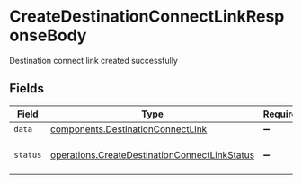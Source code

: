 # CreateDestinationConnectLinkResponseBody

Destination connect link created successfully


## Fields

| Field                                                                                                          | Type                                                                                                           | Required                                                                                                       | Description                                                                                                    | Example                                                                                                        |
| -------------------------------------------------------------------------------------------------------------- | -------------------------------------------------------------------------------------------------------------- | -------------------------------------------------------------------------------------------------------------- | -------------------------------------------------------------------------------------------------------------- | -------------------------------------------------------------------------------------------------------------- |
| `data`                                                                                                         | [components.DestinationConnectLink](../../models/shared/destinationconnectlink.md)                             | :heavy_minus_sign:                                                                                             | N/A                                                                                                            |                                                                                                                |
| `status`                                                                                                       | [operations.CreateDestinationConnectLinkStatus](../../models/operations/createdestinationconnectlinkstatus.md) | :heavy_minus_sign:                                                                                             | Outcome of the operation.                                                                                      | created                                                                                                        |